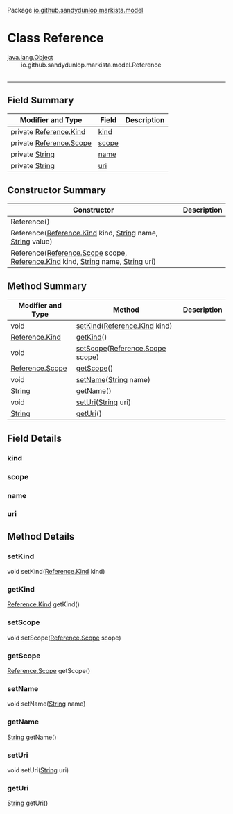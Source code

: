 Package [io.github.sandydunlop.markista.model](index.md)

# Class Reference
[java.lang.Object](https://docs.oracle.com/en/java/javase/24/docs/api/java.base/java/lang/Object.html)<br/>
&nbsp;&nbsp;&nbsp;&nbsp;&nbsp;&nbsp;&nbsp;&nbsp;io.github.sandydunlop.markista.model.Reference<br/>
<br/>

----


## Field Summary

| Modifier and Type                                                                                    | Field           | Description |
|------------------------------------------------------------------------------------------------------|-----------------|-------------|
| private [Reference.Kind](Reference.Kind.md)                                                          | [kind](#kind)   |             |
| private [Reference.Scope](Reference.Scope.md)                                                        | [scope](#scope) |             |
| private [String](https://docs.oracle.com/en/java/javase/24/docs/api/java.base/java/lang/String.html) | [name](#name)   |             |
| private [String](https://docs.oracle.com/en/java/javase/24/docs/api/java.base/java/lang/String.html) | [uri](#uri)     |             |

## Constructor Summary

| Constructor                                                                                                                                                                                                                                                                                           | Description |
|-------------------------------------------------------------------------------------------------------------------------------------------------------------------------------------------------------------------------------------------------------------------------------------------------------|-------------|
| Reference()                                                                                                                                                                                                                                                                                           |             |
| Reference([Reference.Kind](Reference.Kind.md) kind, [String](https://docs.oracle.com/en/java/javase/24/docs/api/java.base/java/lang/String.html) name, [String](https://docs.oracle.com/en/java/javase/24/docs/api/java.base/java/lang/String.html) value)                                            |             |
| Reference([Reference.Scope](Reference.Scope.md) scope, [Reference.Kind](Reference.Kind.md) kind, [String](https://docs.oracle.com/en/java/javase/24/docs/api/java.base/java/lang/String.html) name, [String](https://docs.oracle.com/en/java/javase/24/docs/api/java.base/java/lang/String.html) uri) |             |

## Method Summary

| Modifier and Type                                                                            | Method                                                                                                                 | Description |
|----------------------------------------------------------------------------------------------|------------------------------------------------------------------------------------------------------------------------|-------------|
| void                                                                                         | [setKind](#setkind)([Reference.Kind](Reference.Kind.md) kind)                                                          |             |
| [Reference.Kind](Reference.Kind.md)                                                          | [getKind](#getkind)()                                                                                                  |             |
| void                                                                                         | [setScope](#setscope)([Reference.Scope](Reference.Scope.md) scope)                                                     |             |
| [Reference.Scope](Reference.Scope.md)                                                        | [getScope](#getscope)()                                                                                                |             |
| void                                                                                         | [setName](#setname)([String](https://docs.oracle.com/en/java/javase/24/docs/api/java.base/java/lang/String.html) name) |             |
| [String](https://docs.oracle.com/en/java/javase/24/docs/api/java.base/java/lang/String.html) | [getName](#getname)()                                                                                                  |             |
| void                                                                                         | [setUri](#seturi)([String](https://docs.oracle.com/en/java/javase/24/docs/api/java.base/java/lang/String.html) uri)    |             |
| [String](https://docs.oracle.com/en/java/javase/24/docs/api/java.base/java/lang/String.html) | [getUri](#geturi)()                                                                                                    |             |

## Field Details

### kind



### scope



### name



### uri




## Method Details

### setKind

void setKind([Reference.Kind](Reference.Kind.md) kind)



### getKind

[Reference.Kind](Reference.Kind.md) getKind()



### setScope

void setScope([Reference.Scope](Reference.Scope.md) scope)



### getScope

[Reference.Scope](Reference.Scope.md) getScope()



### setName

void setName([String](https://docs.oracle.com/en/java/javase/24/docs/api/java.base/java/lang/String.html) name)



### getName

[String](https://docs.oracle.com/en/java/javase/24/docs/api/java.base/java/lang/String.html) getName()



### setUri

void setUri([String](https://docs.oracle.com/en/java/javase/24/docs/api/java.base/java/lang/String.html) uri)



### getUri

[String](https://docs.oracle.com/en/java/javase/24/docs/api/java.base/java/lang/String.html) getUri()



